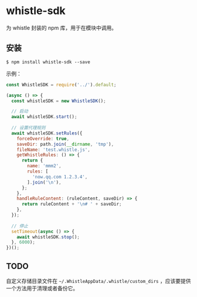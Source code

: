 # whistle-sdk

为 whistle 封装的 npm 库，用于在模块中调用。

## 安装

```
$ npm install whistle-sdk --save
```

示例：

```js
const WhistleSDK = require('../').default;

(async () => {
  const whistleSDK = new WhistleSDK();

  // 启动
  await whistleSDK.start();
  
  // 设置代理规则
  await whistleSDK.setRules({
    forceOverride: true,
    saveDir: path.join(__dirname, 'tmp'),
    fileName: 'test.whistle.js',
    getWhistleRules: () => {
      return {
        name: 'mmm2',
        rules: [
          'now.qq.com 1.2.3.4',
        ].join('\n'),
      };
    },
    handleRuleContent: (ruleContent, saveDir) => {
      return ruleContent + '\n# ' + saveDir;
    },
  });
  
  // 停止
  setTimeout(async () => {
    await whistleSDK.stop();
  }, 6000);
})();
```

## TODO

自定义存储目录文件在 `~/.WhistleAppData/.whistle/custom_dirs` ，应该要提供一个方法用于清理或者备份它。

